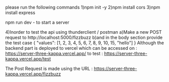 please run the following commands
1)npm init -y
2)npm install cors
3)npm install express

 

npm run dev - to start a server

4)Inorder to test the api using thunderclient / postman
a)Make a new POST request to http://localhost:5000/fizzbuzz
b)and in the body section provide the test case
{
  "values": [1, 2, 3, 4, 5, 6, 7, 8, 9, 10, 15, "hello"]
}
Although the backend part is deployed to vercel which can be accessed on : https://server-three-kappa.vercel.app/
to test : https://server-three-kappa.vercel.app/test

The Post Request is made using the URL : https://server-three-kappa.vercel.app/fizzbuzz
